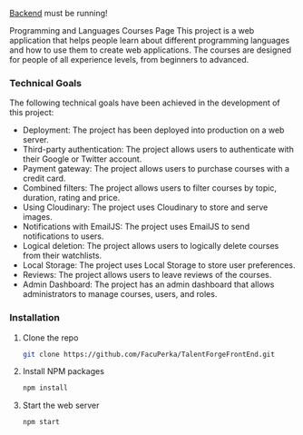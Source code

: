 [Backend](https://github.com/FacuPerka/TalentForgeBackend) must be running!

Programming and Languages Courses Page
This project is a web application that helps people learn about different programming languages and how to use them to create web applications. The courses are designed for people of all experience levels, from beginners to advanced.


<h3>Technical Goals</h3>

The following technical goals have been achieved in the development of this project:
* Deployment: The project has been deployed into production on a web server.
* Third-party authentication: The project allows users to authenticate with their Google or Twitter account.
* Payment gateway: The project allows users to purchase courses with a credit card.
* Combined filters: The project allows users to filter courses by topic, duration, rating and price.
* Using Cloudinary: The project uses Cloudinary to store and serve images.
* Notifications with EmailJS: The project uses EmailJS to send notifications to users.
* Logical deletion: The project allows users to logically delete courses from their watchlists.
* Local Storage: The project uses Local Storage to store user preferences.
* Reviews: The project allows users to leave reviews of the courses.
* Admin Dashboard: The project has an admin dashboard that allows administrators to manage courses, users, and roles.

### Installation

1. Clone the repo
   ```sh
   git clone https://github.com/FacuPerka/TalentForgeFrontEnd.git
   ```
2. Install NPM packages
   ```sh
   npm install
   ```
3. Start the web server
   ```js
   npm start
   ```
